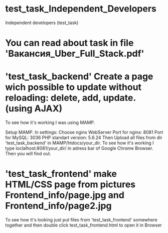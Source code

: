 # test_task_Independent_Developers
Independent developers (test_task)
# You can read about task in file 'Вакансия_Uber_Full_Stack.pdf'
# 'test_task_backend' Create a page wich possible to update without reloading: delete, add, update. (using AJAX)
To see how it's working I was using MAMP.

Setup MAMP. In settings:
Choose nginx WebServer
Port for nginx: 8081
Port for MySQL: 3036
PHP standart version: 5.6.24
Then Upload all files from dir 'test_task_backend' in MAMP/htdocs/your_dir. To see how it's working I type loclalhost:8081/your_dir/ in adress bar of Google Chrome Browser. Then you will find out.

# 'test_task_frontend' make HTML/CSS page from pictures Frontend_info/page.jpg and Frontend_info/page2.jpg

To see how it's looking just put files from 'test_task_frontend' somewhere together and then double click test_task_frontend.html to open it in Browser
